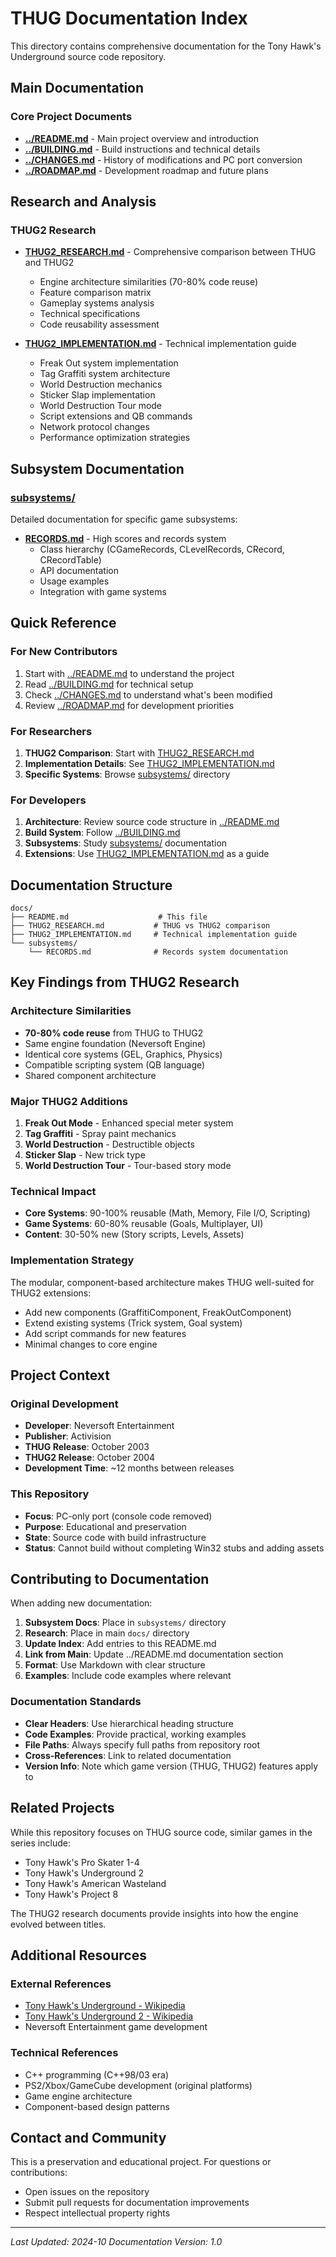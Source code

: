 # THUG Documentation Index

This directory contains comprehensive documentation for the Tony Hawk's Underground source code repository.

## Main Documentation

### Core Project Documents
- **[../README.md](../README.md)** - Main project overview and introduction
- **[../BUILDING.md](../BUILDING.md)** - Build instructions and technical details
- **[../CHANGES.md](../CHANGES.md)** - History of modifications and PC port conversion
- **[../ROADMAP.md](../ROADMAP.md)** - Development roadmap and future plans

## Research and Analysis

### THUG2 Research
- **[THUG2_RESEARCH.md](THUG2_RESEARCH.md)** - Comprehensive comparison between THUG and THUG2
  - Engine architecture similarities (70-80% code reuse)
  - Feature comparison matrix
  - Gameplay systems analysis
  - Technical specifications
  - Code reusability assessment

- **[THUG2_IMPLEMENTATION.md](THUG2_IMPLEMENTATION.md)** - Technical implementation guide
  - Freak Out system implementation
  - Tag Graffiti system architecture
  - World Destruction mechanics
  - Sticker Slap implementation
  - World Destruction Tour mode
  - Script extensions and QB commands
  - Network protocol changes
  - Performance optimization strategies

## Subsystem Documentation

### [subsystems/](subsystems/)
Detailed documentation for specific game subsystems:

- **[RECORDS.md](subsystems/RECORDS.md)** - High scores and records system
  - Class hierarchy (CGameRecords, CLevelRecords, CRecord, CRecordTable)
  - API documentation
  - Usage examples
  - Integration with game systems

## Quick Reference

### For New Contributors
1. Start with [../README.md](../README.md) to understand the project
2. Read [../BUILDING.md](../BUILDING.md) for technical setup
3. Check [../CHANGES.md](../CHANGES.md) to understand what's been modified
4. Review [../ROADMAP.md](../ROADMAP.md) for development priorities

### For Researchers
1. **THUG2 Comparison**: Start with [THUG2_RESEARCH.md](THUG2_RESEARCH.md)
2. **Implementation Details**: See [THUG2_IMPLEMENTATION.md](THUG2_IMPLEMENTATION.md)
3. **Specific Systems**: Browse [subsystems/](subsystems/) directory

### For Developers
1. **Architecture**: Review source code structure in [../README.md](../README.md)
2. **Build System**: Follow [../BUILDING.md](../BUILDING.md)
3. **Subsystems**: Study [subsystems/](subsystems/) documentation
4. **Extensions**: Use [THUG2_IMPLEMENTATION.md](THUG2_IMPLEMENTATION.md) as a guide

## Documentation Structure

```
docs/
├── README.md                    # This file
├── THUG2_RESEARCH.md           # THUG vs THUG2 comparison
├── THUG2_IMPLEMENTATION.md     # Technical implementation guide
└── subsystems/
    └── RECORDS.md              # Records system documentation
```

## Key Findings from THUG2 Research

### Architecture Similarities
- **70-80% code reuse** from THUG to THUG2
- Same engine foundation (Neversoft Engine)
- Identical core systems (GEL, Graphics, Physics)
- Compatible scripting system (QB language)
- Shared component architecture

### Major THUG2 Additions
1. **Freak Out Mode** - Enhanced special meter system
2. **Tag Graffiti** - Spray paint mechanics
3. **World Destruction** - Destructible objects
4. **Sticker Slap** - New trick type
5. **World Destruction Tour** - Tour-based story mode

### Technical Impact
- **Core Systems**: 90-100% reusable (Math, Memory, File I/O, Scripting)
- **Game Systems**: 60-80% reusable (Goals, Multiplayer, UI)
- **Content**: 30-50% new (Story scripts, Levels, Assets)

### Implementation Strategy
The modular, component-based architecture makes THUG well-suited for THUG2 extensions:
- Add new components (GraffitiComponent, FreakOutComponent)
- Extend existing systems (Trick system, Goal system)
- Add script commands for new features
- Minimal changes to core engine

## Project Context

### Original Development
- **Developer**: Neversoft Entertainment
- **Publisher**: Activision
- **THUG Release**: October 2003
- **THUG2 Release**: October 2004
- **Development Time**: ~12 months between releases

### This Repository
- **Focus**: PC-only port (console code removed)
- **Purpose**: Educational and preservation
- **State**: Source code with build infrastructure
- **Status**: Cannot build without completing Win32 stubs and adding assets

## Contributing to Documentation

When adding new documentation:

1. **Subsystem Docs**: Place in `subsystems/` directory
2. **Research**: Place in main `docs/` directory
3. **Update Index**: Add entries to this README.md
4. **Link from Main**: Update ../README.md documentation section
5. **Format**: Use Markdown with clear structure
6. **Examples**: Include code examples where relevant

### Documentation Standards

- **Clear Headers**: Use hierarchical heading structure
- **Code Examples**: Provide practical, working examples
- **File Paths**: Always specify full paths from repository root
- **Cross-References**: Link to related documentation
- **Version Info**: Note which game version (THUG, THUG2) features apply to

## Related Projects

While this repository focuses on THUG source code, similar games in the series include:
- Tony Hawk's Pro Skater 1-4
- Tony Hawk's Underground 2
- Tony Hawk's American Wasteland
- Tony Hawk's Project 8

The THUG2 research documents provide insights into how the engine evolved between titles.

## Additional Resources

### External References
- [Tony Hawk's Underground - Wikipedia](https://en.wikipedia.org/wiki/Tony_Hawk%27s_Underground)
- [Tony Hawk's Underground 2 - Wikipedia](https://en.wikipedia.org/wiki/Tony_Hawk%27s_Underground_2)
- Neversoft Entertainment game development

### Technical References
- C++ programming (C++98/03 era)
- PS2/Xbox/GameCube development (original platforms)
- Game engine architecture
- Component-based design patterns

## Contact and Community

This is a preservation and educational project. For questions or contributions:
- Open issues on the repository
- Submit pull requests for documentation improvements
- Respect intellectual property rights

---

*Last Updated: 2024-10*
*Documentation Version: 1.0*
